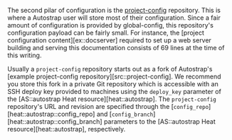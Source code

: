 The second pilar of configuration is the [project-config](/glossary/#project-config) repository. 
This is where a Autostrap user will store most of their configuration. Since a
fair amount of configuration is provided by global-config, this repository's
configuration payload can be fairly small. For instance, the [project
configuration content][ex::docserver] required to set up a web server building and serving this
documentation consists of 69 lines at the time of this writing.

Usually a `project-config` repository starts out as a fork of Autostrap's
[example project-config repository][src::project-config]. We
recommend you store this fork in a private Git repository which is accessible
with an SSH deploy key provided to machines using the `deploy_key` parameter of
the [AS::autostrap Heat resource][heat::autostrap].
The `project-config` repository's URL and revision are specified
through the [`config_repo`][heat::autostrap::config_repo]
and [`config_branch`][heat::autostrap::config_branch]
parameters to the
[AS::autostrap Heat resource][heat::autostrap], respectively.

